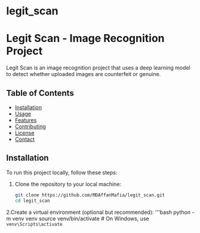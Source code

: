 # legit_scan
# Legit Scan - Image Recognition Project

Legit Scan is an image recognition project that uses a deep learning model to detect whether uploaded images are counterfeit or genuine.

## Table of Contents

- [Installation](#installation)
- [Usage](#usage)
- [Features](#features)
- [Contributing](#contributing)
- [License](#license)
- [Contact](#contact)

## Installation

To run this project locally, follow these steps:

1. Clone the repository to your local machine:

   ```bash
   git clone https://github.com/MDAffanMafia/legit_scan.git
   cd legit_scan
2.Create a virtual environment (optional but recommended):
   '''bash
    python -m venv venv
    source venv/bin/activate  # On Windows, use `venv\Scripts\activate`


